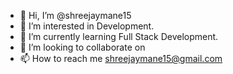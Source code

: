 - 👋 Hi, I’m @shreejaymane15
- 👀 I’m interested in Development.
- 🌱 I’m currently learning Full Stack Development.
- 💞️ I’m looking to collaborate on 
- 📫 How to reach me shreejaymane15@gmail.com
<!---
shreejaymane15/shreejaymane15 is a ✨ special ✨ repository because its `README.md` (this file) appears on your GitHub profile.
You can click the Preview link to take a look at your changes.
--->
